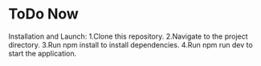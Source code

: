# ToDo Now
Installation and Launch:
1.Clone this repository.
2.Navigate to the project directory.
3.Run npm install to install dependencies.
4.Run npm run dev to start the application.
